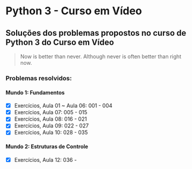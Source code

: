 # Python 3 - Curso em Vídeo

## Soluções dos problemas propostos no curso de Python 3 do Curso em Vídeo

> Now is better than never. Although never is often better than right now.

### Problemas resolvidos: 

#### Mundo 1: Fundamentos

- [x] Exercícios, Aula 01 ~ Aula 06: 001 - 004
- [x] Exercícios, Aula 07: 005 - 015
- [x] Exercícios, Aula 08: 016 - 021
- [x] Exercícios, Aula 09: 022 - 027
- [x] Exercícios, Aula 10: 028 - 035

#### Mundo 2: Estruturas de Controle

- [x] Exercícios, Aula 12: 036 - 